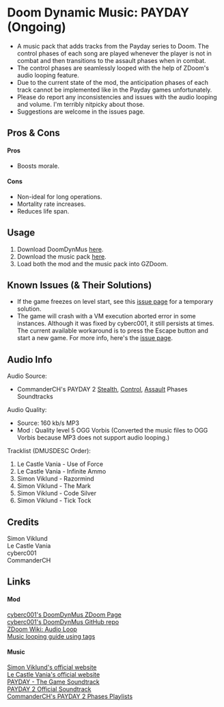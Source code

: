 # Doom Dynamic Music: PAYDAY (Ongoing)
- A music pack that adds tracks from the Payday series to Doom. The control phases of each song are played whenever the player is not in combat and then transitions to the assault phases when in combat.
- The control phases are seamlessly looped with the help of ZDoom's audio looping feature.
- Due to the current state of the mod, the anticipation phases of each track cannot be implemented like in the Payday games unfortunately.
- Please do report any inconsistencies and issues with the audio looping and volume. I'm terribly nitpicky about those.
- Suggestions are welcome in the issues page.

## Pros & Cons
#### Pros
- Boosts morale.

#### Cons
- Non-ideal for long operations.
- Mortality rate increases.
- Reduces life span.

## Usage
1. Download DoomDynMus [here](https://github.com/cyberc001/DoomDynMus/archive/refs/heads/master.zip).
2. Download the music pack [here](https://github.com/TheoDrHashiriya/DMus_Payday/archive/refs/heads/main.zip).
3. Load both the mod and the music pack into GZDoom.

## Known Issues (& Their Solutions)
- If the game freezes on level start, see this [issue page](https://github.com/cyberc001/DoomDynMus/issues/2) for a temporary solution.
- The game will crash with a VM execution aborted error in some instances. Although it was fixed by cyberc001, it still persists at times.\
The current available workaround is to press the Escape button and start a new game. For more info, here's the [issue page](https://github.com/cyberc001/DoomDynMus/issues/1).

## Audio Info
Audio Source:
- CommanderCH's PAYDAY 2 [Stealth](https://www.dropbox.com/s/ibtl9dt7jw2m1x7/PD2%20Sountracks%20Stealth.zip?dl=0), [Control](https://www.dropbox.com/s/7q0h4k0oxg15p4g/PD2%20Soundtracks%20Control.zip?dl=0), [Assault](https://www.dropbox.com/s/49j5dm3z1icb4hr/PD2%20Soundtracks%20Assault.zip?dl=0) Phases Soundtracks

Audio Quality:
- Source: 160 kb/s MP3
- Mod   : Quality level 5 OGG Vorbis (Converted the music files to OGG Vorbis because MP3 does not support audio looping.)

Tracklist (DMUSDESC Order):
1. Le Castle Vania - Use of Force
2. Le Castle Vania - Infinite Ammo
3. Simon Viklund - Razormind
4. Simon Viklund - The Mark
5. Simon Viklund - Code Silver
6. Simon Viklund - Tick Tock

## Credits
 Simon Viklund\
 Le Castle Vania\
 cyberc001\
 CommanderCH

## Links
#### Mod
[cyberc001's DoomDynMus ZDoom Page](https://forum.zdoom.org/viewtopic.php?f=43&t=72207)\
[cyberc001's DoomDynMus GitHub repo](https://github.com/cyberc001/DoomDynMus)\
[ZDoom Wiki: Audio Loop](https://zdoom.org/wiki/Audio_loop)\
[Music looping guide using tags](https://forum.zdoom.org/viewtopic.php?f=39&t=48364)

#### Music
[Simon Viklund's official website](http://www.simonviklund.com)\
[Le Castle Vania's official website](https://lecastlevania.com/)\
[PAYDAY - The Game Soundtrack](https://overkillsoundtracks.bandcamp.com/album/payday-the-game-soundtrack)\
[PAYDAY 2 Official Soundtrack](https://overkillsoundtracks.bandcamp.com/album/payday-2-official-soundtrack)\
[CommanderCH's PAYDAY 2 Phases Playlists](https://www.youtube.com/c/CommanderCH/playlists?view=50&sort=dd&shelf_id=16)
